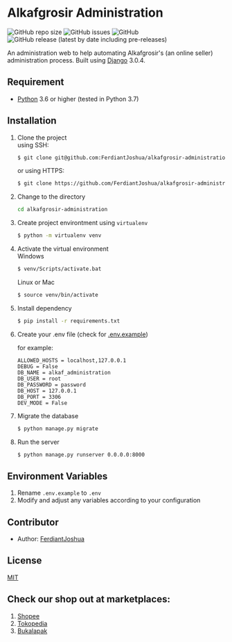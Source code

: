 # Alkafgrosir Administration

![GitHub repo size](https://img.shields.io/github/repo-size/FerdiantJoshua/belajar_online) ![GitHub issues](https://img.shields.io/github/issues/FerdiantJoshua/belajar_online) ![GitHub](https://img.shields.io/github/license/FerdiantJoshua/belajar_online) ![GitHub release (latest by date including pre-releases)](https://img.shields.io/github/v/release/FerdiantJoshua/belajar_online?include_prereleases)

An administration web to help automating Alkafgrosir's (an online seller) administration process.
Built using [Django](https://github.com/django/django) 3.0.4.

## Requirement

- [Python](https://www.python.org/) 3.6 or higher (tested in Python 3.7)

## Installation

1. Clone the project  
    using SSH:
    ```bash
    $ git clone git@github.com:FerdiantJoshua/alkafgrosir-administration.git
    ```
    or using HTTPS:
    ```bash
    $ git clone https://github.com/FerdiantJoshua/alkafgrosir-administration.git
    ```
2. Change to the directory
    ```bash
    cd alkafgrosir-administration
    ```

3. Create project environtment using `virtualenv`
    ```bash
    $ python -m virtualenv venv
    ```
    
4. Activate the virtual environment  
    Windows
    ```bash
    $ venv/Scripts/activate.bat
    ```    
    Linux or Mac
    ```bash
    $ source venv/bin/activate
    ```

5. Install dependency
    ```bash
    $ pip install -r requirements.txt
    ```

6. Create your .env file (check for [.env.example](.env.example))

    for example:
    ```.env
    ALLOWED_HOSTS = localhost,127.0.0.1
    DEBUG = False
    DB_NAME = alkaf_administration
    DB_USER = root
    DB_PASSWORD = password
    DB_HOST = 127.0.0.1
    DB_PORT = 3306
    DEV_MODE = False
    ```
7. Migrate the database
    ```bash
    $ python manage.py migrate
    ```

8. Run the server
    ```bash
    $ python manage.py runserver 0.0.0.0:8000
    ```

## Environment Variables
1. Rename `.env.example` to `.env`
2. Modify and adjust any variables according to your configuration 

## Contributor
- Author: [FerdiantJoshua](https://github.com/FerdiantJoshua)

## License

[MIT](LICENSE)

## Check our shop out at marketplaces:
1. [Shopee](https://shopee.co.id/alkafgrosir) 
2. [Tokopedia](https://tokopedia.com/alkafgrosir/) 
3. [Bukalapak](https://www.bukalapak.com/u/rumahanduk/products)

